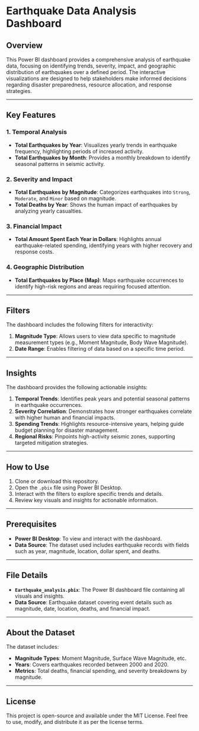 # Earthquake Data Analysis Dashboard

## Overview
This Power BI dashboard provides a comprehensive analysis of earthquake data, focusing on identifying trends, severity, impact, and geographic distribution of earthquakes over a defined period. The interactive visualizations are designed to help stakeholders make informed decisions regarding disaster preparedness, resource allocation, and response strategies.

---

## Key Features

### 1. Temporal Analysis
- **Total Earthquakes by Year**: Visualizes yearly trends in earthquake frequency, highlighting periods of increased activity.
- **Total Earthquakes by Month**: Provides a monthly breakdown to identify seasonal patterns in seismic activity.

### 2. Severity and Impact
- **Total Earthquakes by Magnitude**: Categorizes earthquakes into `Strong`, `Moderate`, and `Minor` based on magnitude.
- **Total Deaths by Year**: Shows the human impact of earthquakes by analyzing yearly casualties.

### 3. Financial Impact
- **Total Amount Spent Each Year in Dollars**: Highlights annual earthquake-related spending, identifying years with higher recovery and response costs.

### 4. Geographic Distribution
- **Total Earthquakes by Place (Map)**: Maps earthquake occurrences to identify high-risk regions and areas requiring focused attention.

---

## Filters
The dashboard includes the following filters for interactivity:
1. **Magnitude Type**: Allows users to view data specific to magnitude measurement types (e.g., Moment Magnitude, Body Wave Magnitude).
2. **Date Range**: Enables filtering of data based on a specific time period.

---

## Insights
The dashboard provides the following actionable insights:
1. **Temporal Trends**: Identifies peak years and potential seasonal patterns in earthquake occurrences.
2. **Severity Correlation**: Demonstrates how stronger earthquakes correlate with higher human and financial impacts.
3. **Spending Trends**: Highlights resource-intensive years, helping guide budget planning for disaster management.
4. **Regional Risks**: Pinpoints high-activity seismic zones, supporting targeted mitigation strategies.

---

## How to Use
1. Clone or download this repository.
2. Open the `.pbix` file using Power BI Desktop.
3. Interact with the filters to explore specific trends and details.
4. Review key visuals and insights for actionable information.

---

## Prerequisites
- **Power BI Desktop**: To view and interact with the dashboard.
- **Data Source**: The dataset used includes earthquake records with fields such as year, magnitude, location, dollar spent, and deaths.

---

## File Details
- **`Earthquake_analysis.pbix`**: The Power BI dashboard file containing all visuals and insights.
- **Data Source**: Earthquake dataset covering event details such as magnitude, date, location, deaths, and financial impact.

---

## About the Dataset
The dataset includes:
- **Magnitude Types**: Moment Magnitude, Surface Wave Magnitude, etc.
- **Years**: Covers earthquakes recorded between 2000 and 2020.
- **Metrics**: Total deaths, financial spending, and severity breakdowns by magnitude.

---

## License
This project is open-source and available under the MIT License. Feel free to use, modify, and distribute it as per the license terms.
